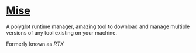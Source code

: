 # [Mise](https://github.com/jdx/mise)

A polyglot runtime manager, amazing tool to
download and manage multiple versions of any tool
existing on your machine.

Formerly known as _RTX_
